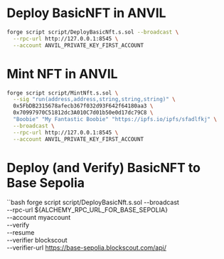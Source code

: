 # Deploy BasicNFT in ANVIL

```bash
forge script script/DeployBasicNft.s.sol --broadcast \
  --rpc-url http://127.0.0.1:8545 \
  --account ANVIL_PRIVATE_KEY_FIRST_ACCOUNT
```

# Mint NFT in ANVIL

```bash
forge script script/MintNft.s.sol \
  --sig "run(address,address,string,string,string)" \
  0x5FbDB2315678afecb367f032d93F642f64180aa3 \
  0x70997970C51812dc3A010C7d01b50e0d17dc79C8 \
  "Boobie" "My Fantastic Boobie" "https://ipfs.io/ipfs/sfadlfkj" \
  --broadcast \
  --rpc-url http://127.0.0.1:8545 \
  --account ANVIL_PRIVATE_KEY_FIRST_ACCOUNT
```

# Deploy (and Verify) BasicNFT to Base Sepolia

``bash
forge script script/DeployBasicNft.s.sol --broadcast \
  --rpc-url ${ALCHEMY_RPC_URL_FOR_BASE_SEPOLIA} \
  --account myaccount \
  --verify \
  --resume \
  --verifier blockscout \
  --verifier-url https://base-sepolia.blockscout.com/api/
```
